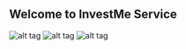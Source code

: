 ## Welcome to InvestMe Service
![alt tag](https://img.shields.io/badge/php-5.5.9-brightgreen.svg)
![alt tag](https://img.shields.io/badge/laravel-5.2-yellowgreen.svg)
![alt tag](https://img.shields.io/badge/status-stable-yellow.svg)




